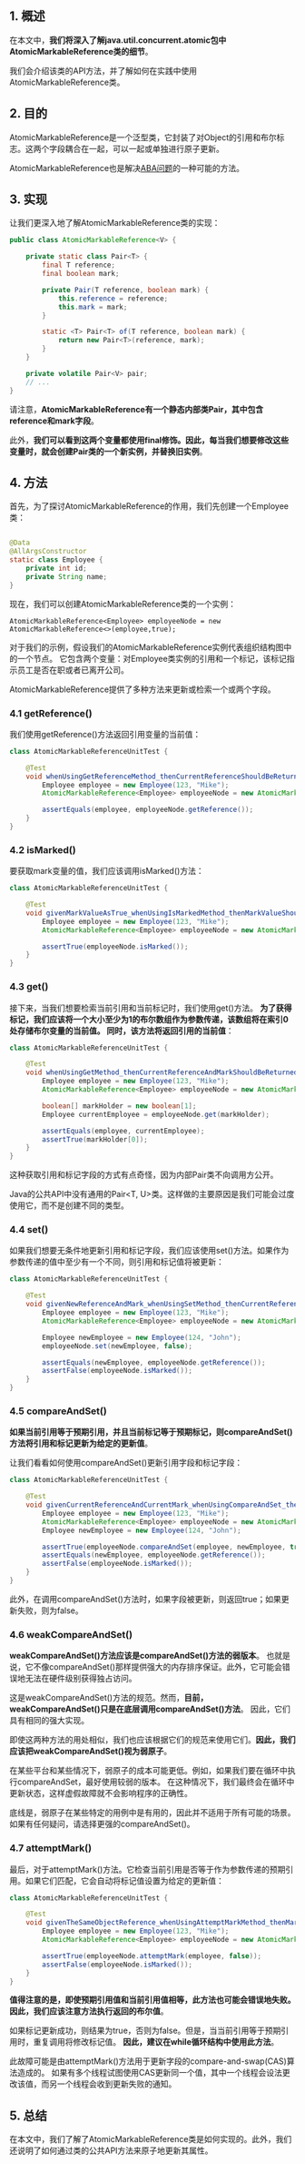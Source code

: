 ## 1. 概述

在本文中，**我们将深入了解java.util.concurrent.atomic包中AtomicMarkableReference类的细节**。

我们会介绍该类的API方法，并了解如何在实践中使用AtomicMarkableReference类。

## 2. 目的

AtomicMarkableReference是一个泛型类，它封装了对Object的引用和布尔标志。这两个字段耦合在一起，可以一起或单独进行原子更新。

AtomicMarkableReference也是解决[ABA问题]()的一种可能的方法。

## 3. 实现

让我们更深入地了解AtomicMarkableReference类的实现：

```java
public class AtomicMarkableReference<V> {

    private static class Pair<T> {
        final T reference;
        final boolean mark;

        private Pair(T reference, boolean mark) {
            this.reference = reference;
            this.mark = mark;
        }

        static <T> Pair<T> of(T reference, boolean mark) {
            return new Pair<T>(reference, mark);
        }
    }

    private volatile Pair<V> pair;
    // ...
}
```

请注意，**AtomicMarkableReference有一个静态内部类Pair，其中包含reference和mark字段**。

此外，**我们可以看到这两个变量都使用final修饰。因此，每当我们想要修改这些变量时，就会创建Pair类的一个新实例，并替换旧实例**。

## 4. 方法

首先，为了探讨AtomicMarkableReference的作用，我们先创建一个Employee类：

```java

@Data
@AllArgsConstructor
static class Employee {
    private int id;
    private String name;
}
```

现在，我们可以创建AtomicMarkableReference类的一个实例：

```text
AtomicMarkableReference<Employee> employeeNode = new AtomicMarkableReference<>(employee,true);
```

对于我们的示例，假设我们的AtomicMarkableReference实例代表组织结构图中的一个节点。
它包含两个变量：对Employee类实例的引用和一个标记，该标记指示员工是否在职或者已离开公司。

AtomicMarkableReference提供了多种方法来更新或检索一个或两个字段。

### 4.1 getReference()

我们使用getReference()方法返回引用变量的当前值：

```java
class AtomicMarkableReferenceUnitTest {

    @Test
    void whenUsingGetReferenceMethod_thenCurrentReferenceShouldBeReturned() {
        Employee employee = new Employee(123, "Mike");
        AtomicMarkableReference<Employee> employeeNode = new AtomicMarkableReference<>(employee, true);

        assertEquals(employee, employeeNode.getReference());
    }
}
```

### 4.2 isMarked()

要获取mark变量的值，我们应该调用isMarked()方法：

```java
class AtomicMarkableReferenceUnitTest {

    @Test
    void givenMarkValueAsTrue_whenUsingIsMarkedMethod_thenMarkValueShouldBeTrue() {
        Employee employee = new Employee(123, "Mike");
        AtomicMarkableReference<Employee> employeeNode = new AtomicMarkableReference<>(employee, true);

        assertTrue(employeeNode.isMarked());
    }
}
```

### 4.3 get()

接下来，当我们想要检索当前引用和当前标记时，我们使用get()方法。
**为了获得标记，我们应该将一个大小至少为1的布尔数组作为参数传递，该数组将在索引0处存储布尔变量的当前值。
同时，该方法将返回引用的当前值**：

```java
class AtomicMarkableReferenceUnitTest {

    @Test
    void whenUsingGetMethod_thenCurrentReferenceAndMarkShouldBeReturned() {
        Employee employee = new Employee(123, "Mike");
        AtomicMarkableReference<Employee> employeeNode = new AtomicMarkableReference<>(employee, true);

        boolean[] markHolder = new boolean[1];
        Employee currentEmployee = employeeNode.get(markHolder);

        assertEquals(employee, currentEmployee);
        assertTrue(markHolder[0]);
    }
}
```

这种获取引用和标记字段的方式有点奇怪，因为内部Pair类不向调用方公开。

Java的公共API中没有通用的Pair<T, U>类。这样做的主要原因是我们可能会过度使用它，而不是创建不同的类型。

### 4.4 set()

如果我们想要无条件地更新引用和标记字段，我们应该使用set()方法。如果作为参数传递的值中至少有一个不同，则引用和标记值将被更新：

```java
class AtomicMarkableReferenceUnitTest {

    @Test
    void givenNewReferenceAndMark_whenUsingSetMethod_thenCurrentReferenceAndMarkShouldBeUpdated() {
        Employee employee = new Employee(123, "Mike");
        AtomicMarkableReference<Employee> employeeNode = new AtomicMarkableReference<>(employee, true);

        Employee newEmployee = new Employee(124, "John");
        employeeNode.set(newEmployee, false);

        assertEquals(newEmployee, employeeNode.getReference());
        assertFalse(employeeNode.isMarked());
    }
}
```

### 4.5 compareAndSet()

**如果当前引用等于预期引用，并且当前标记等于预期标记，则compareAndSet()方法将引用和标记更新为给定的更新值**。

让我们看看如何使用compareAndSet()更新引用字段和标记字段：

```java
class AtomicMarkableReferenceUnitTest {

    @Test
    void givenCurrentReferenceAndCurrentMark_whenUsingCompareAndSet_thenReferenceAndMarkShouldBeUpdated() {
        Employee employee = new Employee(123, "Mike");
        AtomicMarkableReference<Employee> employeeNode = new AtomicMarkableReference<>(employee, true);
        Employee newEmployee = new Employee(124, "John");

        assertTrue(employeeNode.compareAndSet(employee, newEmployee, true, false));
        assertEquals(newEmployee, employeeNode.getReference());
        assertFalse(employeeNode.isMarked());
    }
}
```

此外，在调用compareAndSet()方法时，如果字段被更新，则返回true；如果更新失败，则为false。

### 4.6 weakCompareAndSet()

**weakCompareAndSet()方法应该是compareAndSet()方法的弱版本**。
也就是说，它不像compareAndSet()那样提供强大的内存排序保证。此外，它可能会错误地无法在硬件级别获得独占访问。

这是weakCompareAndSet()方法的规范。然而，**目前，weakCompareAndSet()只是在底层调用compareAndSet()方法**。
因此，它们具有相同的强大实现。

即使这两种方法的用处相似，我们也应该根据它们的规范来使用它们。**因此，我们应该把weakCompareAndSet()视为弱原子**。

在某些平台和某些情况下，弱原子的成本可能更低。例如，如果我们要在循环中执行compareAndSet，最好使用较弱的版本。
在这种情况下，我们最终会在循环中更新状态，这样虚假故障就不会影响程序的正确性。

底线是，弱原子在某些特定的用例中是有用的，因此并不适用于所有可能的场景。如果有任何疑问，请选择更强的compareAndSet()。

### 4.7 attemptMark()

最后，对于attemptMark()方法。它检查当前引用是否等于作为参数传递的预期引用。如果它们匹配，它会自动将标记值设置为给定的更新值：

```java
class AtomicMarkableReferenceUnitTest {

    @Test
    void givenTheSameObjectReference_whenUsingAttemptMarkMethod_thenMarkShouldBeUpdated() {
        Employee employee = new Employee(123, "Mike");
        AtomicMarkableReference<Employee> employeeNode = new AtomicMarkableReference<>(employee, true);

        assertTrue(employeeNode.attemptMark(employee, false));
        assertFalse(employeeNode.isMarked());
    }
}
```

**值得注意的是，即使预期引用值和当前引用值相等，此方法也可能会错误地失败。因此，我们应该注意方法执行返回的布尔值**。

如果标记更新成功，则结果为true，否则为false。但是，当当前引用等于预期引用时，重复调用将修改标记值。
**因此，建议在while循环结构中使用此方法**。

此故障可能是由attemptMark()方法用于更新字段的compare-and-swap(CAS)算法造成的。
如果有多个线程试图使用CAS更新同一个值，其中一个线程会设法更改该值，而另一个线程会收到更新失败的通知。

## 5. 总结

在本文中，我们了解了AtomicMarkableReference类是如何实现的。此外，我们还说明了如何通过类的公共API方法来原子地更新其属性。